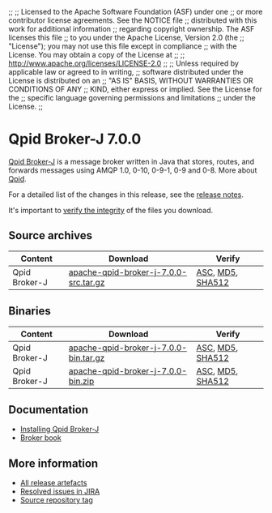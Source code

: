 ;;
;; Licensed to the Apache Software Foundation (ASF) under one
;; or more contributor license agreements.  See the NOTICE file
;; distributed with this work for additional information
;; regarding copyright ownership.  The ASF licenses this file
;; to you under the Apache License, Version 2.0 (the
;; "License"); you may not use this file except in compliance
;; with the License.  You may obtain a copy of the License at
;; 
;;   http://www.apache.org/licenses/LICENSE-2.0
;; 
;; Unless required by applicable law or agreed to in writing,
;; software distributed under the License is distributed on an
;; "AS IS" BASIS, WITHOUT WARRANTIES OR CONDITIONS OF ANY
;; KIND, either express or implied.  See the License for the
;; specific language governing permissions and limitations
;; under the License.
;;

# Qpid Broker-J 7.0.0

[Qpid Broker-J]({{site_url}}/components/broker-j/index.html) is a message broker written in Java that stores, routes,
and forwards messages using AMQP 1.0, 0-10, 0-9-1, 0-9 and 0-8.  More about
[Qpid]({{site_url}}/index.html).

For a detailed list of the changes in this release, see the [release
notes](release-notes.html).

It's important to [verify the
integrity]({{site_url}}/download.html#verify-what-you-download) of the
files you download.

## Source archives

| Content | Download | Verify |
|---------|----------|--------|
| Qpid Broker-J | [apache-qpid-broker-j-7.0.0-src.tar.gz](http://archive.apache.org/dist/qpid/broker-j/7.0.0/apache-qpid-broker-j-7.0.0-src.tar.gz) | [ASC](https://archive.apache.org/dist/qpid/broker-j/7.0.0/apache-qpid-broker-j-7.0.0-src.tar.gz.asc), [MD5](https://archive.apache.org/dist/qpid/broker-j/7.0.0/apache-qpid-broker-j-7.0.0-src.tar.gz.md5), [SHA512](https://archive.apache.org/dist/qpid/broker-j/7.0.0/apache-qpid-broker-j-7.0.0-src.tar.gz.sha512) |

## Binaries

| Content | Download | Verify |
|---------|----------|--------|
| Qpid Broker-J | [apache-qpid-broker-j-7.0.0-bin.tar.gz](http://archive.apache.org/dist/qpid/broker-j/7.0.0/binaries/apache-qpid-broker-j-7.0.0-bin.tar.gz) | [ASC](https://archive.apache.org/dist/qpid/broker-j/7.0.0/binaries/apache-qpid-broker-j-7.0.0-bin.tar.gz.asc), [MD5](https://archive.apache.org/dist/qpid/broker-j/7.0.0/binaries/apache-qpid-broker-j-7.0.0-bin.tar.gz.md5), [SHA512](https://archive.apache.org/dist/qpid/broker-j/7.0.0/binaries/apache-qpid-broker-j-7.0.0-bin.tar.gz.sha512) |
| Qpid Broker-J | [apache-qpid-broker-j-7.0.0-bin.zip](http://archive.apache.org/dist/qpid/broker-j/7.0.0/binaries/apache-qpid-broker-j-7.0.0-bin.zip) | [ASC](https://archive.apache.org/dist/qpid/broker-j/7.0.0/binaries/apache-qpid-broker-j-7.0.0-bin.zip.asc), [MD5](https://archive.apache.org/dist/qpid/broker-j/7.0.0/binaries/apache-qpid-broker-j-7.0.0-bin.zip.md5), [SHA512](https://archive.apache.org/dist/qpid/broker-j/7.0.0/binaries/apache-qpid-broker-j-7.0.0-bin.zip.sha512) |

## Documentation


<div class="two-column" markdown="1">

 - [Installing Qpid Broker-J](book/Java-Broker-Installation.html)
 - [Broker book](book/index.html)

</div>


## More information

 - [All release artefacts](http://archive.apache.org/dist/qpid/broker-j/7.0.0)
 - [Resolved issues in JIRA](https://issues.apache.org/jira/issues/?jql=project+%3D+QPID+AND+fixVersion+%3D+%27qpid-java-broker-7.0.0%27+AND+resolution+%3D+%27fixed%27+ORDER+BY+priority+DESC)
 - [Source repository tag](https://gitbox.apache.org/repos/asf/qpid-broker-j.git/tree/refs/tags/7.0.0)

<script type="text/javascript">
  _deferredFunctions.push(function() {
      if ("7.0.0" === "{{current_broker_j_release}}") {
          _modifyCurrentReleaseLinks();
      }
  });
</script>